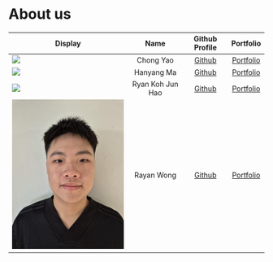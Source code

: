 # About us
Display |    Name    | Github Profile | Portfolio 
--------|:----------:|:--------------:|:---------:
![](https://nus.instructure.com/images/thumbnails/4426183/g7cEtQhKk7NruR8dWsS8iI67fr6vkHRbQ41rC4kY) | Chong Yao | [Github](https://github.com/cmhongyaoo) | [Portfolio](docs/team/chongyao.md)
![](https://nus.instructure.com/images/thumbnails/6769710/o9U1HrjMiXpmYR4DoljPIWzdqWYAL3sEKupg6beo) | Hanyang Ma | [Github](https://github.com/m-xrtin) | [Portfolio](docs/team/m-xrtin.md)
![](https://nus.instructure.com/images/thumbnails/4394951/eshtPUToufZ1uuqqchUq9OksLLlro68L16e9W1FD) | Ryan Koh Jun Hao | [Github](https://github.com/ry-koh/) | [Portfolio](docs/team/ryankoh.md)
![](docs/team/rayan-wong.JPG) | Rayan Wong | [Github](https://github.com/Rayan-Wong) | [Portfolio](docs/team/rayan-wong.md)

